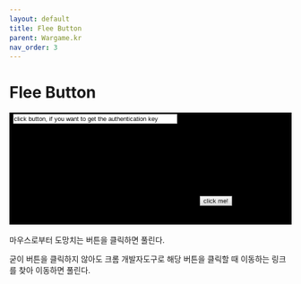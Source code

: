 ```yaml
---
layout: default
title: Flee Button
parent: Wargame.kr
nav_order: 3
---
```


# Flee Button

![index](/assets/images/wargame_kr/Flee_Button/1.png)

마우스로부터 도망치는 버튼을 클릭하면 풀린다.

굳이 버튼을 클릭하지 않아도 크롬 개발자도구로 해당 버튼을 클릭할 때 이동하는 링크를 찾아 이동하면 풀린다.